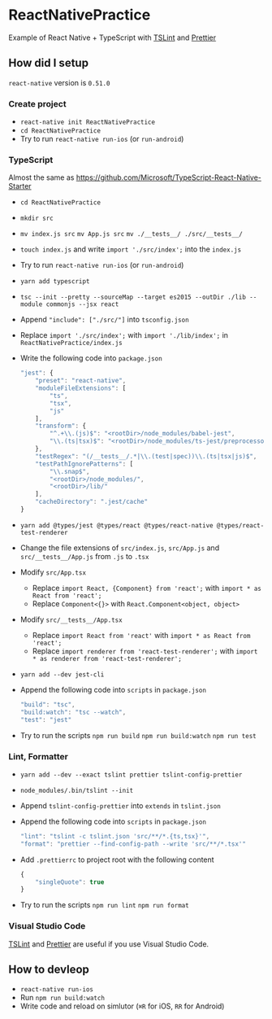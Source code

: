 # ReactNativePractice
Example of React Native + TypeScript with [TSLint](https://palantir.github.io/tslint/) and [Prettier](https://prettier.io/)

## How did I setup
`react-native` version is `0.51.0`

### Create project
- `react-native init ReactNativePractice`
- `cd ReactNativePractice`
- Try to run `react-native run-ios` (or `run-android`)

### TypeScript
Almost the same as https://github.com/Microsoft/TypeScript-React-Native-Starter

- `cd ReactNativePractice`
- `mkdir src` 
- `mv index.js src` `mv App.js src` `mv ./__tests__/ ./src/__tests__/`
- `touch index.js` and write `import './src/index';` into the `index.js`
- Try to run `react-native run-ios` (or `run-android`)
- `yarn add typescript`
- `tsc --init --pretty --sourceMap --target es2015 --outDir ./lib --module commonjs --jsx react`
- Append `"include": ["./src/"]` into `tsconfig.json`
- Replace `import './src/index';` with `import './lib/index';` in `ReactNativePractice/index.js`
- Write the following code into `package.json`

    ```js
    "jest": {
        "preset": "react-native",
        "moduleFileExtensions": [
            "ts",
            "tsx",
            "js"
        ],
        "transform": {
            "^.+\\.(js)$": "<rootDir>/node_modules/babel-jest",
            "\\.(ts|tsx)$": "<rootDir>/node_modules/ts-jest/preprocessor.js"
        },
        "testRegex": "(/__tests__/.*|\\.(test|spec))\\.(ts|tsx|js)$",
        "testPathIgnorePatterns": [
            "\\.snap$",
            "<rootDir>/node_modules/",
            "<rootDir>/lib/"
        ],
        "cacheDirectory": ".jest/cache"
    }
    ```

- `yarn add @types/jest @types/react @types/react-native @types/react-test-renderer`
- Change the file extensions of `src/index.js`, `src/App.js` and `src/__tests__/App.js` from `.js` to `.tsx`
- Modify `src/App.tsx`
    - Replace `import React, {Component} from 'react';` with `import * as React from 'react';`
    - Replace `Component<{}>` with `React.Component<object, object>`
- Modify `src/__tests__/App.tsx`
    - Replace `import React from 'react'` with `import * as React from 'react';`
    - Replace `import renderer from 'react-test-renderer';` with `import * as renderer from 'react-test-renderer';`
- `yarn add --dev jest-cli`
- Append the following code into `scripts` in `package.json`

    ```js
    "build": "tsc",
    "build:watch": "tsc --watch",
    "test": "jest"
    ```

- Try to run the scripts `npm run build` `npm run build:watch` `npm run test`

### Lint, Formatter
- `yarn add --dev --exact tslint prettier tslint-config-prettier`
- `node_modules/.bin/tslint --init`
- Append `tslint-config-prettier` into `extends` in `tslint.json`
- Append the following code into `scripts` in `package.json`

    ```js
    "lint": "tslint -c tslint.json 'src/**/*.{ts,tsx}'",
    "format": "prettier --find-config-path --write 'src/**/*.tsx'"
    ```

- Add `.prettierrc` to project root with the following content

    ```js
    {
        "singleQuote": true
    }
    ```

- Try to run the scripts `npm run lint` `npm run format`

### Visual Studio Code
[TSLint](https://marketplace.visualstudio.com/items?itemName=eg2.tslint) and [Prettier](https://marketplace.visualstudio.com/items?itemName=esbenp.prettier-vscode) are useful if you use Visual Studio Code.

## How to devleop
- `react-native run-ios`
- Run `npm run build:watch`
- Write code and reload on simlutor (`⌘R` for iOS, `RR` for Android)